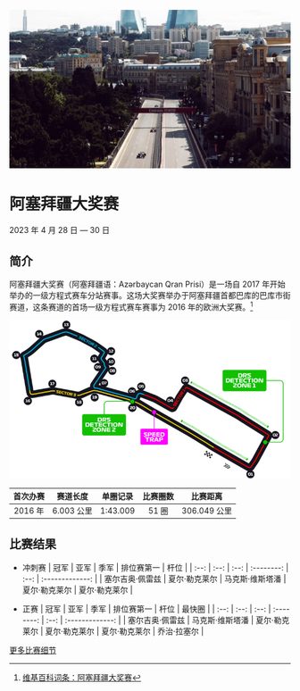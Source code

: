 ![阿塞拜疆大奖赛](../../media/img/photos/azerbaijan.jpg)

# 阿塞拜疆大奖赛

2023 年 4 月 28 日 — 30 日

## 简介

阿塞拜疆大奖赛（阿塞拜疆语：Azərbaycan Qran Prisi）是一场自 2017 年开始举办的一级方程式赛车分站赛事。这场大奖赛举办于阿塞拜疆首都巴库的巴库市街赛道，这条赛道的首场一级方程式赛车赛事为 2016 年的欧洲大奖赛。[^1]

![赛道图](../../media/img/circuits/Baku_Circuit_2023.webp)

| 首次办赛 |  赛道长度  | 单圈记录 | 比赛圈数 |   比赛距离   |
| :------: | :--------: | :------: | :------: | :----------: |
| 2016 年  | 6.003 公里 | 1:43.009 |  51 圈   | 306.049 公里 |

## 比赛结果

- 冲刺赛
  | 冠军 | 亚军 | 季军 | 排位赛第一 | 杆位 |
  | :--: | :--: | :--: | :--------: | :--: | :-------------: |
  | 塞尔吉奥·佩雷兹 | 夏尔·勒克莱尔 | 马克斯·维斯塔潘 | 夏尔·勒克莱尔 | 夏尔·勒克莱尔 |

- 正赛
  | 冠军 | 亚军 | 季军 | 排位赛第一 | 杆位 | 最快圈 |
  | :--: | :--: | :--: | :--------: | :--: | :-------------: |
  | 塞尔吉奥·佩雷兹 | 马克斯·维斯塔潘 | 夏尔·勒克莱尔 | 夏尔·勒克莱尔 | 夏尔·勒克莱尔 | 乔治·拉塞尔 |

[更多比赛细节](https://www.formula1.com/en/racing/2023/Azerbaijan.html)

[^1]: [维基百科词条：阿塞拜疆大奖赛](https://zh.wikipedia.org/wiki/%E4%BA%9E%E5%A1%9E%E6%8B%9C%E7%84%B6%E5%A4%A7%E7%8D%8E%E8%B3%BD)
